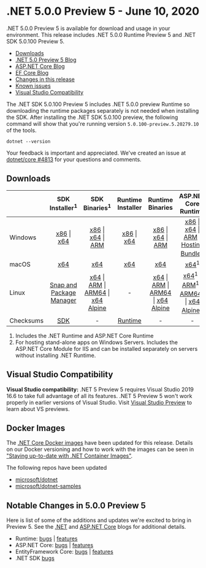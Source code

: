 # .NET 5.0.0 Preview 5 - June 10, 2020

.NET 5.0.0 Preview 5 is available for download and usage in your environment. This release includes .NET 5.0.0 Runtime Preview 5 and .NET SDK 5.0.100 Preview 5.

* [Downloads](https://dotnet.microsoft.com/download/dotnet/5.0)
* [.NET 5.0 Preview 5 Blog][dotnet-blog]
* [ASP.NET Core Blog][aspnet-blog]
* [EF Core Blog][ef-blog]
* [Changes in this release](#notable-changes-in-500-preview-5)
* [Known issues](../5.0-known-issues.md)
* [Visual Studio Compatibility](#visual-studio-compatibility)

The .NET SDK 5.0.100 Preview 5 includes .NET 5.0.0 preview Runtime so downloading the runtime packages separately is not needed when installing the SDK. After installing the .NET SDK 5.0.100 preview, the following command will show that you're running version `5.0.100-preview.5.20279.10` of the tools.

`dotnet --version`

Your feedback is important and appreciated. We've created an issue at [dotnet/core #4813](https://github.com/dotnet/core/issues/4813) for your questions and comments.

## Downloads

|           | SDK Installer<sup>1</sup>                        | SDK Binaries<sup>1</sup>                 | Runtime Installer                                        | Runtime Binaries                                 | ASP.NET Core Runtime           |
| --------- | :------------------------------------------:     | :----------------------:                 | :---------------------------:                            | :-------------------------:                      | :-----------------:            |
| Windows   | [x86][dotnet-sdk-win-x86.exe] \| [x64][dotnet-sdk-win-x64.exe] | [x86][dotnet-sdk-win-x86.zip] \| [x64][dotnet-sdk-win-x64.zip] \| [ARM][dotnet-sdk-win-arm.zip] | [x86][dotnet-runtime-win-x86.exe] \| [x64][dotnet-runtime-win-x64.exe] | [x86][dotnet-runtime-win-x86.zip] \| [x64][dotnet-runtime-win-x64.zip] \| [ARM][dotnet-runtime-win-arm.zip]  | [x86][aspnetcore-runtime-win-x86.exe] \| [x64][aspnetcore-runtime-win-x64.exe] \| [ARM][aspnetcore-runtime-win-arm.zip] \|<br/> [Hosting Bundle][dotnet-hosting-win.exe]<sup>2</sup> |
| macOS     | [x64][dotnet-sdk-osx-x64.pkg]  | [x64][dotnet-sdk-osx-x64.tar.gz]     | [x64][dotnet-runtime-osx-x64.pkg] | [x64][dotnet-runtime-osx-x64.tar.gz] | [x64][aspnetcore-runtime-osx-x64.tar.gz]<sup>1</sup>
| Linux     | [Snap and Package Manager](5.0.0-preview.5-install-instructions.md)  | [x64][dotnet-sdk-linux-x64.tar.gz] \| [ARM][dotnet-sdk-linux-arm.tar.gz] \| [ARM64][dotnet-sdk-linux-arm64.tar.gz] \| [x64 Alpine][dotnet-sdk-linux-musl-x64.tar.gz] | - | [x64][dotnet-runtime-linux-x64.tar.gz] \| [ARM][dotnet-runtime-linux-arm.tar.gz] \| [ARM64][dotnet-runtime-linux-arm64.tar.gz] \| [x64 Alpine][dotnet-runtime-linux-musl-x64.tar.gz] | [x64][aspnetcore-runtime-linux-x64.tar.gz]<sup>1</sup>  \| [ARM][aspnetcore-runtime-linux-arm.tar.gz]<sup>1</sup> \| [ARM64][aspnetcore-runtime-linux-arm64.tar.gz]<sup>1</sup> \| [x64 Alpine][aspnetcore-runtime-linux-musl-x64.tar.gz]<sup>1</sup> |
| Checksums | [SDK][checksums-sdk]                             | -                                        | [Runtime][checksums-runtime]                             | - | - |

1. Includes the .NET Runtime and ASP.NET Core Runtime
2. For hosting stand-alone apps on Windows Servers. Includes the ASP.NET Core Module for IIS and can be installed separately on servers without installing .NET Runtime.

## Visual Studio Compatibility

**Visual Studio compatibility:** .NET 5 Preview 5 requires Visual Studio 2019 16.6 to take full advantage of all its features. .NET 5 Preview 5 won't work properly in earlier versions of Visual Studio. Visit [Visual Studio Preview](https://visualstudio.microsoft.com/vs/preview/) to learn about VS previews.

## Docker Images

The [.NET Core Docker images](https://hub.docker.com/r/microsoft/dotnet/) have been updated for this release. Details on our Docker versioning and how to work with the images can be seen in ["Staying up-to-date with .NET Container Images"](https://blogs.msdn.microsoft.com/dotnet/2018/06/18/staying-up-to-date-with-net-container-images/).

The following repos have been updated

* [microsoft/dotnet](https://hub.docker.com/r/microsoft/dotnet)
* [microsoft/dotnet-samples](https://hub.docker.com/r/microsoft/dotnet-samples)

## Notable Changes in 5.0.0 Preview 5

Here is list of some of the additions and updates we're excited to bring in Preview 5. See the [.NET][dotnet-blog] and [ASP.NET Core][aspnet-blog] blogs for additional details.

* Runtime: [bugs][runtime_bugs] | [features][runtime_features]
* ASP.NET Core: [bugs][aspnet_bugs] | [features][aspnet_features]
* EntityFramework Core: [bugs][ef_bugs] | [features][ef_features]
* .NET SDK [bugs][sdk_bugs]

[blob-runtime]: https://dotnetcli.blob.core.windows.net/dotnet/Runtime/
[blob-sdk]: https://dotnetcli.blob.core.windows.net/dotnet/Sdk/
[release-notes]: https://github.com/dotnet/core/blob/main/release-notes/5.0/preview/5.0.0-preview.5.md

[checksums-runtime]: https://dotnetcli.blob.core.windows.net/dotnet/checksums/5.0.0-preview.5-sha.txt
[checksums-sdk]: https://dotnetcli.blob.core.windows.net/dotnet/checksums/5.0.0-preview.5-sha.txt

[linux-install]: https://learn.microsoft.com/dotnet/core/install/linux
[linux-setup]: https://github.com/dotnet/core/blob/main/Documentation/linux-setup.md

[dotnet-blog]: https://devblogs.microsoft.com/dotnet/announcing-net-5-0-preview-5/
[aspnet-blog]: https://devblogs.microsoft.com/aspnet/asp-net-core-updates-in-net-5-preview-5/
[ef-blog]: https://devblogs.microsoft.com/dotnet/announcing-entity-framework-core-5-0-preview-5/
[ef_bugs]: https://github.com/dotnet/efcore/issues?q=is%3Aissue+milestone%3A5.0.0-preview5+is%3Aclosed+label%3Atype-bug+is%3Aclosed
[ef_features]: https://github.com/dotnet/efcore/issues?q=is%3Aissue+milestone%3A5.0.0-preview5+is%3Aclosed+label%3Atype-enhancement+is%3Aclosed

[aspnet_bugs]: https://github.com/aspnet/AspNetCore/issues?q=is%3Aissue+milestone%3A5.0.0-preview5+label%3ADone+label%3Abug+is%3Aclosed
[aspnet_features]: https://github.com/aspnet/AspNetCore/issues?q=is%3Aissue+milestone%3A5.0.0-preview5+label%3ADone+label%3Aenhancement+is%3Aclosed
[runtime_bugs]: https://github.com/dotnet/runtime/issues?utf8=%E2%9C%93&q=is%3Aissue+milestone%3A5.0+label%3Abug+is%3Aclosed
[runtime_features]: https://github.com/dotnet/runtime/issues?q=is%3Aissue+milestone%3A5.0+label%3Aenhancement+is%3Aclosed

[sdk_bugs]: https://github.com/dotnet/sdk/issues?q=is%3Aissue+is%3Aclosed+milestone%3A5.0.1xx+is%3Aclosed


[//]: # ( Runtime 5.0.0-preview.5.20278.1)
[dotnet-runtime-linux-arm.tar.gz]: https://download.visualstudio.microsoft.com/download/pr/51a30257-7167-452f-bb48-8bf52874a312/3442cb330320a26a2b6a060202f4ee7a/dotnet-runtime-5.0.0-preview.5.20278.1-linux-arm.tar.gz
[dotnet-runtime-linux-arm64.tar.gz]: https://download.visualstudio.microsoft.com/download/pr/875a8949-420f-4fdc-858a-30f293a4cc9b/5b44049862dc82764c6e03120d52a9b6/dotnet-runtime-5.0.0-preview.5.20278.1-linux-arm64.tar.gz
[dotnet-runtime-linux-musl-arm64.tar.gz]: https://download.visualstudio.microsoft.com/download/pr/b1e4ff98-4e4b-4cd6-981e-33acfc20bc7a/840d6032bc7e4dc55c4d03a6ab44ab98/dotnet-runtime-5.0.0-preview.5.20278.1-linux-musl-arm64.tar.gz
[dotnet-runtime-linux-musl-x64.tar.gz]: https://download.visualstudio.microsoft.com/download/pr/f23ebe0b-74be-4fd3-841b-123b32dbcffb/3c33ceb3af2f23632689e670fc9fc397/dotnet-runtime-5.0.0-preview.5.20278.1-linux-musl-x64.tar.gz
[dotnet-runtime-linux-x64.tar.gz]: https://download.visualstudio.microsoft.com/download/pr/95306227-0c75-4645-87ef-3d5b46af79a4/bb4aeba4db192c2a62fac09cb797ba08/dotnet-runtime-5.0.0-preview.5.20278.1-linux-x64.tar.gz
[dotnet-runtime-osx-x64.pkg]: https://download.visualstudio.microsoft.com/download/pr/ed4dddfa-d703-451e-bd2f-8dfbe81a735e/9b15085e7d4be3d3c881abc24db523b8/dotnet-runtime-5.0.0-preview.5.20278.1-osx-x64.pkg
[dotnet-runtime-osx-x64.tar.gz]: https://download.visualstudio.microsoft.com/download/pr/896a86ec-29db-4915-b2c6-f2f7b4e672fb/27fe60394d6a00ee18c37038b9e3280e/dotnet-runtime-5.0.0-preview.5.20278.1-osx-x64.tar.gz
[dotnet-runtime-win-arm.zip]: https://download.visualstudio.microsoft.com/download/pr/01efb1c0-2b52-4ab7-be2b-38369d8fd806/e8366cf8870271e1da2b6f07a8b983c2/dotnet-runtime-5.0.0-preview.5.20278.1-win-arm.zip
[dotnet-runtime-win-arm64.zip]: https://download.visualstudio.microsoft.com/download/pr/7e01b3e5-e9ce-4e9c-baa1-ba71a6c7b415/dee7f90305b7bbf9a95d5529cf125eee/dotnet-runtime-5.0.0-preview.5.20278.1-win-arm64.zip
[dotnet-runtime-win-x64.exe]: https://download.visualstudio.microsoft.com/download/pr/add3d66a-0362-4963-9cb6-995a35bbc462/8641decedefe5f3026ea00cfb669667b/dotnet-runtime-5.0.0-preview.5.20278.1-win-x64.exe
[dotnet-runtime-win-x64.zip]: https://download.visualstudio.microsoft.com/download/pr/77eae450-bf51-46dd-a464-c705efe62f7f/89c0c2c7a7eed4f492a8cc2ed4342f00/dotnet-runtime-5.0.0-preview.5.20278.1-win-x64.zip
[dotnet-runtime-win-x86.exe]: https://download.visualstudio.microsoft.com/download/pr/5a1a5d33-3e09-46ee-941c-73ed1f4e5092/dacf37c9b40b973f78a11c95e9550d51/dotnet-runtime-5.0.0-preview.5.20278.1-win-x86.exe
[dotnet-runtime-win-x86.zip]: https://download.visualstudio.microsoft.com/download/pr/2ea3be64-1cec-4ded-a992-703de2aa40c5/1eea262da0c415e926a6b411c2def271/dotnet-runtime-5.0.0-preview.5.20278.1-win-x86.zip

[//]: # ( WindowsDesktop 5.0.0-preview.5.20278.3)
[windowsdesktop-runtime-win-x64.exe]: https://download.visualstudio.microsoft.com/download/pr/6cc1a99f-4e83-408f-95aa-b44dfdc9bc56/88d52d94d7f4f96c1313cb95d72c8515/windowsdesktop-runtime-5.0.0-preview.5.20278.3-win-x64.exe
[windowsdesktop-runtime-win-x86.exe]: https://download.visualstudio.microsoft.com/download/pr/94c3c646-f95d-41d3-a534-6617b3edfe87/4e36ed04c3ea19e82a42104982d1fd3d/windowsdesktop-runtime-5.0.0-preview.5.20278.3-win-x86.exe

[//]: # ( ASP 5.0.0-preview.5.20279.2)
[aspnetcore-runtime-linux-arm.tar.gz]: https://download.visualstudio.microsoft.com/download/pr/1c2aaaf5-a2e4-479e-8e66-c75415ea167d/b4b71f1a89af057334187b0c36d5b6dd/aspnetcore-runtime-5.0.0-preview.5.20279.2-linux-arm.tar.gz
[aspnetcore-runtime-linux-arm64.tar.gz]: https://download.visualstudio.microsoft.com/download/pr/adc871bb-2eb6-4083-8665-a005367fff17/a76aee5f824dc9876a6d27adf9be28a6/aspnetcore-runtime-5.0.0-preview.5.20279.2-linux-arm64.tar.gz
[aspnetcore-runtime-linux-musl-arm64.tar.gz]: https://download.visualstudio.microsoft.com/download/pr/eae4efcc-9105-45ba-a1ee-3a79f9ed51af/f879cce5713bb029254eba12b4aecb0b/aspnetcore-runtime-5.0.0-preview.5.20279.2-linux-musl-arm64.tar.gz
[aspnetcore-runtime-linux-musl-x64.tar.gz]: https://download.visualstudio.microsoft.com/download/pr/5bf853cd-5736-4411-b853-0f6e24430d76/de830144eebdb7f681c1bdefd403c9a3/aspnetcore-runtime-5.0.0-preview.5.20279.2-linux-musl-x64.tar.gz
[aspnetcore-runtime-linux-x64.tar.gz]: https://download.visualstudio.microsoft.com/download/pr/c4697b7a-c408-48e9-8d80-4ead593ee22b/8d03d322a7ca93efa1e8dbe66cf7a781/aspnetcore-runtime-5.0.0-preview.5.20279.2-linux-x64.tar.gz
[aspnetcore-runtime-osx-x64.tar.gz]: https://download.visualstudio.microsoft.com/download/pr/6aac3844-086d-48d5-9ed3-35ba1df3ba5a/587b8b0af9dda657c2331a3a205d2bf4/aspnetcore-runtime-5.0.0-preview.5.20279.2-osx-x64.tar.gz
[aspnetcore-runtime-win-arm.zip]: https://download.visualstudio.microsoft.com/download/pr/04ad6c6d-c9b6-41f6-8636-671f51581831/429e3ca50495018d31c007f491accb81/aspnetcore-runtime-5.0.0-preview.5.20279.2-win-arm.zip
[aspnetcore-runtime-win-arm64.zip]: https://download.visualstudio.microsoft.com/download/pr/42156656-028a-4974-8a9a-cd368740e8fd/c16e719c0636401dd3e7442c436e2b15/aspnetcore-runtime-5.0.0-preview.5.20279.2-win-arm64.zip
[aspnetcore-runtime-win-x64.exe]: https://download.visualstudio.microsoft.com/download/pr/9159b7cf-5285-48dc-b391-14cab2fd15c0/c3ce1d1d230bb2afc924c18b652f68f9/aspnetcore-runtime-5.0.0-preview.5.20279.2-win-x64.exe
[aspnetcore-runtime-win-x64.zip]: https://download.visualstudio.microsoft.com/download/pr/36105bcc-125d-4269-8504-2c5fe5401fdd/11b4934407d307ab9f3951b6bb1a791a/aspnetcore-runtime-5.0.0-preview.5.20279.2-win-x64.zip
[aspnetcore-runtime-win-x86.exe]: https://download.visualstudio.microsoft.com/download/pr/30e238e3-b342-4c67-a71d-e4220625f52d/e11097c56bd2707b1207de183ef3fcdb/aspnetcore-runtime-5.0.0-preview.5.20279.2-win-x86.exe
[aspnetcore-runtime-win-x86.zip]: https://download.visualstudio.microsoft.com/download/pr/16474f86-f8d4-456e-85b4-7cd5e2dfe5f4/8935d76519cfa109128ecc66648a8732/aspnetcore-runtime-5.0.0-preview.5.20279.2-win-x86.zip
[dotnet-hosting-win.exe]: https://download.visualstudio.microsoft.com/download/pr/b1aaa280-c8d3-45cf-990e-cd1c736bb474/0c964ee4264bb54a5893d434942b7c73/dotnet-hosting-5.0.0-preview.5.20279.2-win.exe

[//]: # ( SDK 5.0.100-preview.5.20279.10 )
[dotnet-sdk-linux-arm.tar.gz]: https://download.visualstudio.microsoft.com/download/pr/6fb3f700-22ed-43d8-8f54-8152f359054b/050d3254d477aeb124a45d0cb13f864d/dotnet-sdk-5.0.100-preview.5.20279.10-linux-arm.tar.gz
[dotnet-sdk-linux-arm64.tar.gz]: https://download.visualstudio.microsoft.com/download/pr/a529731c-7c51-42f4-9386-46c6466019dc/e408a0275c2333ae29a6e31c00c1ae64/dotnet-sdk-5.0.100-preview.5.20279.10-linux-arm64.tar.gz
[dotnet-sdk-linux-musl-x64.tar.gz]: https://download.visualstudio.microsoft.com/download/pr/190ba32d-e1d5-442e-ac07-09b002e5750c/da229668b853a5912bdf1b224dbd371c/dotnet-sdk-5.0.100-preview.5.20279.10-linux-musl-x64.tar.gz
[dotnet-sdk-linux-x64.tar.gz]: https://download.visualstudio.microsoft.com/download/pr/7cf9fa3e-af03-4181-baab-e04ed4b05268/fd44776a5169d6b126ee11d6140691be/dotnet-sdk-5.0.100-preview.5.20279.10-linux-x64.tar.gz
[dotnet-sdk-osx-x64.pkg]: https://download.visualstudio.microsoft.com/download/pr/f63b5b1e-25f9-4213-a147-ca8a252b8e27/094a39437dfc8f03eda852b36b499115/dotnet-sdk-5.0.100-preview.5.20279.10-osx-x64.pkg
[dotnet-sdk-osx-x64.tar.gz]: https://download.visualstudio.microsoft.com/download/pr/34e0dc05-8cf3-4deb-a9d2-14a697684cf3/5b37bee096f464f04393ac35cea8439a/dotnet-sdk-5.0.100-preview.5.20279.10-osx-x64.tar.gz
[dotnet-sdk-win-arm.zip]: https://download.visualstudio.microsoft.com/download/pr/7022cbbf-275c-48fd-ba94-a994892e0bdc/91a25f084fe2595ab33fd7431fb68cf5/dotnet-sdk-5.0.100-preview.5.20279.10-win-arm.zip
[dotnet-sdk-win-arm64.zip]: https://download.visualstudio.microsoft.com/download/pr/ecd42d26-c097-4755-a5cf-1e1cb0365d62/e71a36687a026248792177e2b42d0602/dotnet-sdk-5.0.100-preview.5.20279.10-win-arm64.zip
[dotnet-sdk-win-x64.exe]: https://download.visualstudio.microsoft.com/download/pr/38c82743-6223-4a51-a424-ac79a4db189b/5c88aa3116df3b81564077fe49a83c7f/dotnet-sdk-5.0.100-preview.5.20279.10-win-x64.exe
[dotnet-sdk-win-x64.zip]: https://download.visualstudio.microsoft.com/download/pr/d4c38dd9-6cfe-4e0b-91d3-511ede217bcc/6e6a85d8a85194a416503d1a103e95e0/dotnet-sdk-5.0.100-preview.5.20279.10-win-x64.zip
[dotnet-sdk-win-x86.exe]: https://download.visualstudio.microsoft.com/download/pr/6163690f-c627-4063-9229-fed74d955402/e33f89f431867b98e1a74297fe73cc7f/dotnet-sdk-5.0.100-preview.5.20279.10-win-x86.exe
[dotnet-sdk-win-x86.zip]: https://download.visualstudio.microsoft.com/download/pr/63061248-531e-488d-a9c8-794a33a06ab7/910cf966d38c953d94d3140487786bb7/dotnet-sdk-5.0.100-preview.5.20279.10-win-x86.zip

[//]: # ( Symbols )
